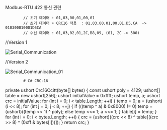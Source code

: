 Modbus-RTU 422 통신 관련
            
            // 초기 데이터 : 01,03,00,01,00,01
            // 초기 데이터 + CRC16 적용  : 01,03,00,01,00,01,D5,CA  -> 010300010001D5CA
            // 수신 데이터 : 01,03,02,01,2C,B8,09, (01, 2C -> 300)

//Version 1

![Serial_Communication](https://github.com/user-attachments/assets/193acc30-a830-45d1-944a-bbab705efa99)


//Version 2

![Serial_Communication_01](https://github.com/user-attachments/assets/b8c0414d-b3cc-40dc-864c-aec5bd8fa357)


            # C# CRC-16

private ushort Crc16Ccitt(byte[] bytes)
{
    const ushort poly = 4129;
    ushort[] table = new ushort[256];
    ushort initialValue = 0xffff;
    ushort temp, a;
    ushort crc = initialValue;
    for (int i = 0; i < table.Length; ++i)
    {
        temp = 0;
        a = (ushort)(i << 8);
        for (int j = 0; j < 8; ++j)
        {
            if (((temp ^ a) & 0x8000) != 0)
                temp = (ushort)((temp << 1) ^ poly);
            else
                temp <<= 1;
            a <<= 1;
        }
        table[i] = temp;
    }
    for (int i = 0; i < bytes.Length; ++i)
    {
        crc = (ushort)((crc << 8) ^ table[((crc >> 8) ^ (0xff & bytes[i]))]);
    }
    return crc;
}
